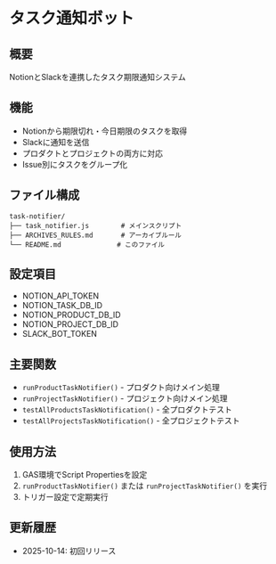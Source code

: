 # タスク通知ボット

## 概要
NotionとSlackを連携したタスク期限通知システム

## 機能
- Notionから期限切れ・今日期限のタスクを取得
- Slackに通知を送信
- プロダクトとプロジェクトの両方に対応
- Issue別にタスクをグループ化

## ファイル構成
```
task-notifier/
├── task_notifier.js        # メインスクリプト
├── ARCHIVES_RULES.md       # アーカイブルール
└── README.md              # このファイル
```

## 設定項目
- NOTION_API_TOKEN
- NOTION_TASK_DB_ID
- NOTION_PRODUCT_DB_ID
- NOTION_PROJECT_DB_ID
- SLACK_BOT_TOKEN

## 主要関数
- `runProductTaskNotifier()` - プロダクト向けメイン処理
- `runProjectTaskNotifier()` - プロジェクト向けメイン処理
- `testAllProductsTaskNotification()` - 全プロダクトテスト
- `testAllProjectsTaskNotification()` - 全プロジェクトテスト

## 使用方法
1. GAS環境でScript Propertiesを設定
2. `runProductTaskNotifier()` または `runProjectTaskNotifier()` を実行
3. トリガー設定で定期実行

## 更新履歴
- 2025-10-14: 初回リリース

